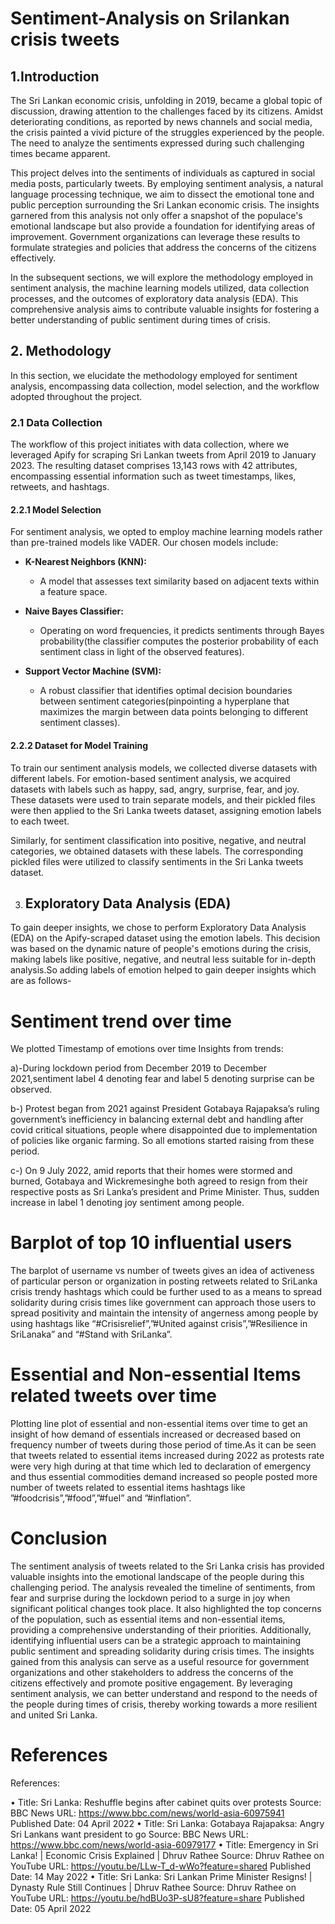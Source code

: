 # Sentiment-Analysis on Srilankan crisis tweets

## 1.Introduction

The Sri Lankan economic crisis, unfolding in 2019, became a global topic of discussion, drawing attention to the challenges faced by its citizens. Amidst deteriorating conditions, as reported by news channels and social media, the crisis painted a vivid picture of the struggles experienced by the people. The need to analyze the sentiments expressed during such challenging times became apparent.

This project delves into the sentiments of individuals as captured in social media posts, particularly tweets. By employing sentiment analysis, a natural language processing technique, we aim to dissect the emotional tone and public perception surrounding the Sri Lankan economic crisis. The insights garnered from this analysis not only offer a snapshot of the populace's emotional landscape but also provide a foundation for identifying areas of improvement. Government organizations can leverage these results to formulate strategies and policies that address the concerns of the citizens effectively.

In the subsequent sections, we will explore the methodology employed in sentiment analysis, the machine learning models utilized, data collection processes, and the outcomes of exploratory data analysis (EDA). This comprehensive analysis aims to contribute valuable insights for fostering a better understanding of public sentiment during times of crisis.


## 2. Methodology
In this section, we elucidate the methodology employed for sentiment analysis, encompassing data collection, model selection, and the workflow adopted throughout the project.

### 2.1 Data Collection
The workflow of this project initiates with data collection, where we leveraged Apify for scraping Sri Lankan tweets from April 2019 to January 2023. The resulting dataset comprises 13,143 rows with 42 attributes, encompassing essential information such as tweet timestamps, likes, retweets, and hashtags.

#### 2.2.1 Model Selection
For sentiment analysis, we opted to employ machine learning models rather than pre-trained models like VADER. Our chosen models include:

- **K-Nearest Neighbors (KNN):**
  - A model that assesses text similarity based on adjacent texts within a feature space.

- **Naive Bayes Classifier:**
  - Operating on word frequencies, it predicts sentiments through Bayes probability(the classifier computes the posterior probability of each sentiment class in light of the observed features).

- **Support Vector Machine (SVM):**
  - A robust classifier that identifies optimal decision boundaries between sentiment categories(pinpointing a hyperplane that maximizes the margin between data points belonging to different sentiment classes).

#### 2.2.2 Dataset for Model Training
To train our sentiment analysis models, we collected diverse datasets with different labels. For emotion-based sentiment analysis, we acquired datasets with labels such as happy, sad, angry, surprise, fear, and joy. These datasets were used to train separate models, and their pickled files were then applied to the Sri Lanka tweets dataset, assigning emotion labels to each tweet.

Similarly, for sentiment classification into positive, negative, and neutral categories, we obtained datasets with these labels. The corresponding pickled files were utilized to classify sentiments in the Sri Lanka tweets dataset.

3. ## Exploratory Data Analysis (EDA)

To gain deeper insights, we chose to perform Exploratory Data Analysis (EDA) on the Apify-scraped dataset using the emotion labels. This decision was based on the dynamic nature of people's emotions during the crisis, making labels like positive, negative, and neutral less suitable for in-depth analysis.So adding labels of emotion helped to gain deeper insights which are as follows-

# Sentiment trend over time
We plotted Timestamp of emotions over time
Insights from trends:

a)-During lockdown period from December 2019 to December 2021,sentiment label 4
denoting fear and label 5 denoting surprise can be observed.

b-) Protest began from 2021 against President Gotabaya Rajapaksa’s ruling government’s
inefficiency in balancing external debt and handling after covid critical situations, people
where disappointed due to implementation of policies like organic farming. So all emotions
started raising from these period.

c-) On 9 July 2022, amid reports that their homes were
stormed and burned, Gotabaya and Wickremesinghe both agreed to resign from their
respective posts as Sri Lanka’s president and Prime Minister. Thus, sudden increase in label
1 denoting joy sentiment among people.

# Barplot of top 10 influential users

The barplot of username vs number of tweets gives an idea of activeness of particular person
or organization in posting retweets related to SriLanka crisis trendy hashtags which could be
further used to as a means to spread solidarity during crisis times like government can
approach those users to spread positivity and maintain the intensity of angerness among
people by using hashtags like “#Crisisrelief”,”#United against crisis”,”#Resilience in
SriLanaka” and “#Stand with SriLanka”.

# Essential and Non-essential Items related tweets over time
Plotting line plot of essential and non-essential items over time to get an insight of how
demand of essentials increased or decreased based on frequency number of tweets during
those period of time.As it can be seen that tweets related to essential items increased during
2022 as protests rate were very high during at that time which led to declaration of
emergency and thus essential commodities demand increased so people posted more number
of tweets related to essential items hashtags like ”#foodcrisis”,”#food”,”#fuel” and
”#inflation”.

# Conclusion
The sentiment analysis of tweets related to the Sri Lanka crisis has provided valuable insights
into the emotional landscape of the people during this challenging period. The analysis
revealed the timeline of sentiments, from fear and surprise during the lockdown period to a
surge in joy when significant political changes took place. It also highlighted the top concerns
of the population, such as essential items and non-essential items, providing a comprehensive
understanding of their priorities. Additionally, identifying influential users can be a strategic
approach to maintaining public sentiment and spreading solidarity during crisis times. The
insights gained from this analysis can serve as a useful resource for government organizations
and other stakeholders to address the concerns of the citizens effectively and promote
positive engagement. By leveraging sentiment analysis, we can better understand and respond
to the needs of the people during times of crisis, thereby working towards a more resilient
and united Sri Lanka.

# References
References:

• Title: Sri Lanka: Reshuffle begins after cabinet quits over protests
Source: BBC News
URL: https://www.bbc.com/news/world-asia-60975941
Published Date: 04 April 2022
• Title: Sri Lanka: Gotabaya Rajapaksa: Angry Sri Lankans want president to go
Source: BBC News
URL: https://www.bbc.com/news/world-asia-60979177
• Title: Emergency in Sri Lanka! | Economic Crisis Explained | Dhruv Rathee
Source: Dhruv Rathee on YouTube
URL: https://youtu.be/LLw-T_d-wWo?feature=shared
Published Date: 14 May 2022
• Title: Sri Lanka: Sri Lankan Prime Minister Resigns! | Dynasty Rule Still Continues |
Dhruv Rathee
Source: Dhruv Rathee on YouTube
URL: https://youtu.be/hdBUo3P-sU8?feature=share
Published Date: 05 April 2022






